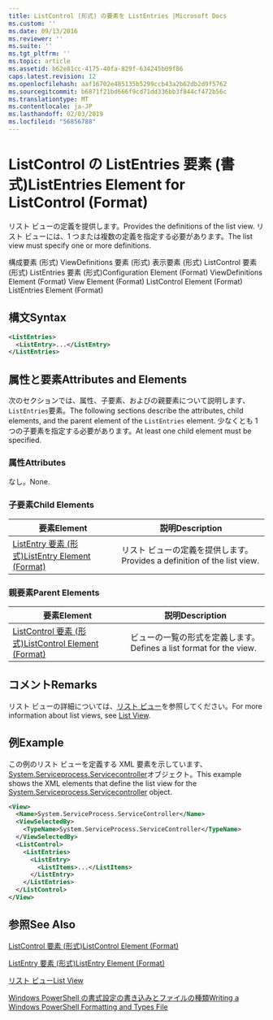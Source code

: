 ```yaml
---
title: ListControl (形式) の要素を ListEntries |Microsoft Docs
ms.custom: ''
ms.date: 09/13/2016
ms.reviewer: ''
ms.suite: ''
ms.tgt_pltfrm: ''
ms.topic: article
ms.assetid: b62e81cc-4175-40fa-829f-634245b09f86
caps.latest.revision: 12
ms.openlocfilehash: aaf16702e485135b5299ccb43a2b62db2d9f5762
ms.sourcegitcommit: b6871f21bd666f9cd71dd336bb3f844cf472b56c
ms.translationtype: MT
ms.contentlocale: ja-JP
ms.lasthandoff: 02/03/2019
ms.locfileid: "56856788"
---
```

# <a name="listentries-element-for-listcontrol-format"></a><span data-ttu-id="1083f-102">ListControl の ListEntries 要素 (書式)</span><span class="sxs-lookup"><span data-stu-id="1083f-102">ListEntries Element for ListControl (Format)</span></span>

<span data-ttu-id="1083f-103">リスト ビューの定義を提供します。</span><span class="sxs-lookup"><span data-stu-id="1083f-103">Provides the definitions of the list view.</span></span> <span data-ttu-id="1083f-104">リスト ビューには、1 つまたは複数の定義を指定する必要があります。</span><span class="sxs-lookup"><span data-stu-id="1083f-104">The list view must specify one or more definitions.</span></span>

<span data-ttu-id="1083f-105">構成要素 (形式) ViewDefinitions 要素 (形式) 表示要素 (形式) ListControl 要素 (形式) ListEntries 要素 (形式)</span><span class="sxs-lookup"><span data-stu-id="1083f-105">Configuration Element (Format) ViewDefinitions Element (Format) View Element (Format) ListControl Element (Format) ListEntries Element (Format)</span></span>

## <a name="syntax"></a><span data-ttu-id="1083f-106">構文</span><span class="sxs-lookup"><span data-stu-id="1083f-106">Syntax</span></span>

```xml
<ListEntries>
  <ListEntry>...</ListEntry>
</ListEntries>
```

## <a name="attributes-and-elements"></a><span data-ttu-id="1083f-107">属性と要素</span><span class="sxs-lookup"><span data-stu-id="1083f-107">Attributes and Elements</span></span>

<span data-ttu-id="1083f-108">次のセクションでは、属性、子要素、およびの親要素について説明します、`ListEntries`要素。</span><span class="sxs-lookup"><span data-stu-id="1083f-108">The following sections describe the attributes, child elements, and the parent element of the `ListEntries` element.</span></span> <span data-ttu-id="1083f-109">少なくとも 1 つの子要素を指定する必要があります。</span><span class="sxs-lookup"><span data-stu-id="1083f-109">At least one child element must be specified.</span></span>

### <a name="attributes"></a><span data-ttu-id="1083f-110">属性</span><span class="sxs-lookup"><span data-stu-id="1083f-110">Attributes</span></span>

<span data-ttu-id="1083f-111">なし。</span><span class="sxs-lookup"><span data-stu-id="1083f-111">None.</span></span>

### <a name="child-elements"></a><span data-ttu-id="1083f-112">子要素</span><span class="sxs-lookup"><span data-stu-id="1083f-112">Child Elements</span></span>

|<span data-ttu-id="1083f-113">要素</span><span class="sxs-lookup"><span data-stu-id="1083f-113">Element</span></span>|<span data-ttu-id="1083f-114">説明</span><span class="sxs-lookup"><span data-stu-id="1083f-114">Description</span></span>|
|-------------|-----------------|
|[<span data-ttu-id="1083f-115">ListEntry 要素 (形式)</span><span class="sxs-lookup"><span data-stu-id="1083f-115">ListEntry Element (Format)</span></span>](./listentry-element-for-listcontrol-format.md)|<span data-ttu-id="1083f-116">リスト ビューの定義を提供します。</span><span class="sxs-lookup"><span data-stu-id="1083f-116">Provides a definition of the list view.</span></span>|

### <a name="parent-elements"></a><span data-ttu-id="1083f-117">親要素</span><span class="sxs-lookup"><span data-stu-id="1083f-117">Parent Elements</span></span>

|<span data-ttu-id="1083f-118">要素</span><span class="sxs-lookup"><span data-stu-id="1083f-118">Element</span></span>|<span data-ttu-id="1083f-119">説明</span><span class="sxs-lookup"><span data-stu-id="1083f-119">Description</span></span>|
|-------------|-----------------|
|[<span data-ttu-id="1083f-120">ListControl 要素 (形式)</span><span class="sxs-lookup"><span data-stu-id="1083f-120">ListControl Element (Format)</span></span>](./listcontrol-element-format.md)|<span data-ttu-id="1083f-121">ビューの一覧の形式を定義します。</span><span class="sxs-lookup"><span data-stu-id="1083f-121">Defines a list format for the view.</span></span>|

## <a name="remarks"></a><span data-ttu-id="1083f-122">コメント</span><span class="sxs-lookup"><span data-stu-id="1083f-122">Remarks</span></span>

<span data-ttu-id="1083f-123">リスト ビューの詳細については、[リスト ビュー](./creating-a-list-view.md)を参照してください。</span><span class="sxs-lookup"><span data-stu-id="1083f-123">For more information about list views, see [List View](./creating-a-list-view.md).</span></span>

## <a name="example"></a><span data-ttu-id="1083f-124">例</span><span class="sxs-lookup"><span data-stu-id="1083f-124">Example</span></span>

<span data-ttu-id="1083f-125">この例のリスト ビューを定義する XML 要素を示しています、 [System.Serviceprocess.Servicecontroller](/dotnet/api/System.ServiceProcess.ServiceController)オブジェクト。</span><span class="sxs-lookup"><span data-stu-id="1083f-125">This example shows the XML elements that define the list view for the [System.Serviceprocess.Servicecontroller](/dotnet/api/System.ServiceProcess.ServiceController) object.</span></span>

```xml
<View>
  <Name>System.ServiceProcess.ServiceController</Name>
  <ViewSelectedBy>
    <TypeName>System.ServiceProcess.ServiceController</TypeName>
  </ViewSelectedBy>
  <ListControl>
    <ListEntries>
      <ListEntry>
        <ListItems>...</ListItems>
      </ListEntry>
    </ListEntries>
  </ListControl>
</View>
```

## <a name="see-also"></a><span data-ttu-id="1083f-126">参照</span><span class="sxs-lookup"><span data-stu-id="1083f-126">See Also</span></span>

[<span data-ttu-id="1083f-127">ListControl 要素 (形式)</span><span class="sxs-lookup"><span data-stu-id="1083f-127">ListControl Element (Format)</span></span>](./listcontrol-element-format.md)

[<span data-ttu-id="1083f-128">ListEntry 要素 (形式)</span><span class="sxs-lookup"><span data-stu-id="1083f-128">ListEntry Element (Format)</span></span>](./listentry-element-for-listcontrol-format.md)

[<span data-ttu-id="1083f-129">リスト ビュー</span><span class="sxs-lookup"><span data-stu-id="1083f-129">List View</span></span>](./creating-a-list-view.md)

[<span data-ttu-id="1083f-130">Windows PowerShell の書式設定の書き込みとファイルの種類</span><span class="sxs-lookup"><span data-stu-id="1083f-130">Writing a Windows PowerShell Formatting and Types File</span></span>](./writing-a-powershell-formatting-file.md)
